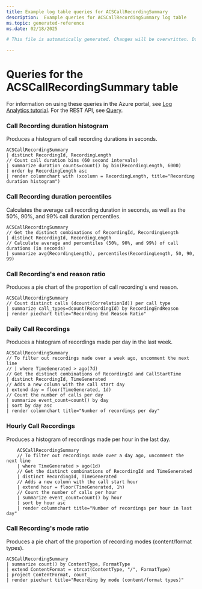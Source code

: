 ```yaml
---
title: Example log table queries for ACSCallRecordingSummary
description:  Example queries for ACSCallRecordingSummary log table
ms.topic: generated-reference
ms.date: 02/18/2025

# This file is automatically generated. Changes will be overwritten. Do not change this file directly. 

---
```


# Queries for the ACSCallRecordingSummary table

For information on using these queries in the Azure portal, see [Log Analytics tutorial](/azure/azure-monitor/logs/log-analytics-tutorial). For the REST API, see [Query](/rest/api/loganalytics/query).


### Call Recording duration histogram  


Produces a histogram of call recording durations in seconds.  

```query
ACSCallRecordingSummary
| distinct RecordingId, RecordingLength
// Count call duration bins (60 second intervals)
| summarize duration_counts=count() by bin(RecordingLength, 6000)
| order by RecordingLength asc
| render columnchart with (xcolumn = RecordingLength, title="Recording duration histogram")
```



### Call Recording duration percentiles  


Calculates the average call recording duration in seconds, as well as the 50%, 90%, and 99% call duration percentiles.  

```query
ACSCallRecordingSummary
// Get the distinct combinations of RecordingId, RecordingLength
| distinct RecordingId, RecordingLength
// Calculate average and percentiles (50%, 90%, and 99%) of call durations (in seconds)
| summarize avg(RecordingLength), percentiles(RecordingLength, 50, 90, 99)
```



### Call Recording's end reason ratio  


Produces a pie chart of the proportion of call recording's end reason.  

```query
ACSCallRecordingSummary
// Count distinct calls (dcount(CorrelationId)) per call type
| summarize call_types=dcount(RecordingId) by RecordingEndReason
| render piechart title="Recording End Reason Ratio"
```



### Daily Call Recordings  


Produces a histogram of recordings made per day in the last week.  

```query
ACSCallRecordingSummary
// To filter out recordings made over a week ago, uncomment the next line
// | where TimeGenerated > ago(7d)
// Get the distinct combinations of RecordingId and CallStartTime
| distinct RecordingId, TimeGenerated
// Adds a new column with the call start day
| extend day = floor(TimeGenerated, 1d)
// Count the number of calls per day
| summarize event_count=count() by day
| sort by day asc
| render columnchart title="Number of recordings per day"
```



### Hourly Call Recordings  


Produces a histogram of recordings made per hour in the last day.  

```query
    ACSCallRecordingSummary
    // To filter out recordings made over a day ago, uncomment the next line
    | where TimeGenerated > ago(1d)
    // Get the distinct combinations of RecordingId and TimeGenerated
    | distinct RecordingId, TimeGenerated
    // Adds a new column with the call start hour
    | extend hour = floor(TimeGenerated, 1h)
    // Count the number of calls per hour
    | summarize event_count=count() by hour
    | sort by hour asc
    | render columnchart title="Number of recordings per hour in last day"
```



### Call Recording's mode ratio  


Produces a pie chart of the proportion of recording modes (content/format types).  

```query
ACSCallRecordingSummary
| summarize count() by ContentType, FormatType
| extend ContentFormat = strcat(ContentType, "/", FormatType)
| project ContentFormat, count_
| render piechart title="Recording by mode (content/format types)"
```

